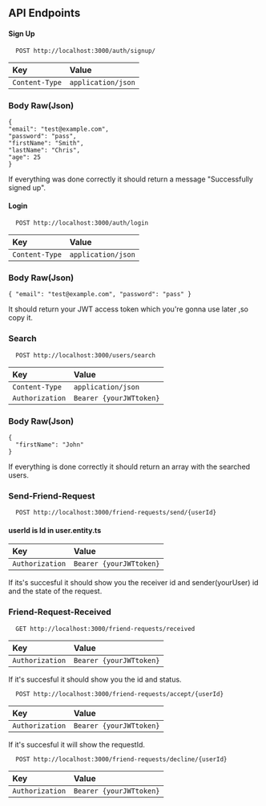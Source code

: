 
## API Endpoints

#### Sign Up

```http
  POST http://localhost:3000/auth/signup/
```

| Key       | Value    | 
| :-------- | :------- | 
| `Content-Type` | `application/json` |

### Body Raw(Json)

```
{ 
"email": "test@example.com", 
"password": "pass", 
"firstName": "Smith", 
"lastName": "Chris", 
"age": 25 
}
```
 If everything was done correctly it should return a message "Successfully signed up". 

#### Login

```http
  POST http://localhost:3000/auth/login
```


| Key       | Value    | 
| :-------- | :------- | 
| `Content-Type` | `application/json` |

### Body Raw(Json)

```
{ "email": "test@example.com", "password": "pass" }
```
It should return your JWT access token which you're gonna use later ,so copy it.
#### 

### Search

```http
  POST http://localhost:3000/users/search
```

| Key       | Value    | 
| :-------- | :------- | 
| `Content-Type` | `application/json` |
|`Authorization`| `Bearer {yourJWTtoken}`|

### Body Raw(Json)

```
{
  "firstName": "John"
}
```
If everything is done correctly it should return an array with the searched users.
#### 

### Send-Friend-Request

```http
  POST http://localhost:3000/friend-requests/send/{userId}
```
#### userId is  Id in user.entity.ts

| Key       | Value    | 
| :-------- | :------- | 
|`Authorization`| `Bearer {yourJWTtoken}`|

If its's succesful it should show you the receiver id and sender(yourUser) id and the state of the request.

### Friend-Request-Received 

```http
  GET http://localhost:3000/friend-requests/received
```

| Key       | Value    | 
| :-------- | :------- | 
|`Authorization`| `Bearer {yourJWTtoken}`|

If it's succesful it should show you the id and status.

```http
  POST http://localhost:3000/friend-requests/accept/{userId}
```

| Key       | Value    | 
| :-------- | :------- | 
|`Authorization`| `Bearer {yourJWTtoken}`|

If it's succesful it will show the requestId.

```http
  POST http://localhost:3000/friend-requests/decline/{userId}
```

| Key       | Value    | 
| :-------- | :------- | 
|`Authorization`| `Bearer {yourJWTtoken}`|

